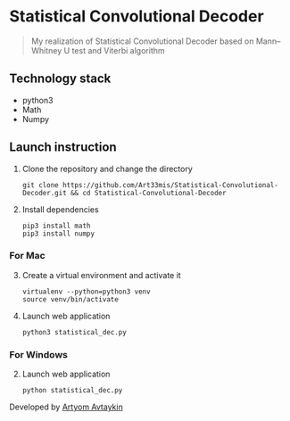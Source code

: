 # Statistical Convolutional Decoder

> My realization of Statistical Convolutional Decoder based on Mann–Whitney U test and Viterbi algorithm

## Technology stack

- python3
- Math
- Numpy

## Launch instruction

1. Clone the repository and change the directory
    ```
    git clone https://github.com/Art33mis/Statistical-Convolutional-Decoder.git && cd Statistical-Convolutional-Decoder
    ```
2. Install dependencies
   ```
   pip3 install math
   pip3 install numpy
   ```
### For Mac
 
3. Create a virtual environment and activate it
    ```
    virtualenv --python=python3 venv
    source venv/bin/activate
    ```

4. Launch web application
    ```
    python3 statistical_dec.py
    ```
    
### For Windows

2. Launch web application
    ```
    python statistical_dec.py
    ```


Developed by [Artyom Avtaykin](https://t.me/artemeeus 'telegram')

